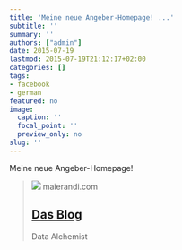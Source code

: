 ```yaml
---
title: 'Meine neue Angeber-Homepage! ...'
subtitle: ''
summary: ''
authors: ["admin"]
date: 2015-07-19
lastmod: 2015-07-19T21:12:17+02:00
categories: []
tags:
- facebook
- german
featured: no
image:
  caption: ''
  focal_point: ''
  preview_only: no
slug: ''
---
```

Meine neue Angeber-Homepage!
> [![](/media/icon_hua2ec155b4296a9c9791d015323e16eb5_11927_512x512_fill_lanczos_center_2.png)](http://maierandi.com/)
> maierandi.com
> ## [Das Blog](http://maierandi.com/)
>
>Data Alchemist



